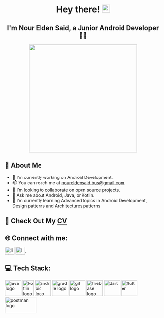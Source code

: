    <h1 align="center">Hey there! <img src="https://media.giphy.com/media/hvRJCLFzcasrR4ia7z/giphy.gif" width="25"></h1>
<h2 align="center">I'm Nour Elden Said, a Junior Android Developer 👨‍💻</h2>

<p align="center"><img  src= "https://user-images.githubusercontent.com/93207605/235039871-3b441576-6068-4c3a-b597-fe0c40083806.gif" width ="350px" ></p>

## 👾 About Me
- 🔭 I’m currently working on Android Development.
- 📫 You can reach me at noureldensaid.bus@gmail.com.
- 👯 I’m looking to collaborate on open source projects.
- 💬 Ask me about Android, Java, or Kotlin.
- 🌱 I’m currently learning Advanced topics in Android Development, Design patterns and Architectures patterns
 
## 📄 Check Out My [CV](https://drive.google.com/file/d/1D6LD_h91IaLSnZsmpZmwYNGndKRFJTCe/view?usp=share_link)

## 🌐 Connect with me:
<p align="left">
<a href="https://linkedin.com/in/noureldensaid" target="_blank"><img align="center"
src="https://raw.githubusercontent.com/rahuldkjain/github-profile-readme-generator/master/src/images/icons/Social/linked-in-alt.svg"
alt="linkedIn" height="25px" width="30px" /></a>
   <a href="https://leetcode.com/nourmorgan01/" target="_blank">
    <img align="center" alt="leetcode | GitHub" height="25px" width="30px" src="https://user-images.githubusercontent.com/93207605/235032353-6061a726-e619-4c1c-b311-f71571a059bd.png" />
  </a> &nbsp;&nbsp;
</p>

## 💻 Tech Stack:
<p align="left">
<img src="https://cdn.jsdelivr.net/gh/devicons/devicon/icons/java/java-original-wordmark.svg" height="52" width="52" alt="java logo" />
<img src="https://github.com/noureldensaid/noureldensaid/assets/93207605/98209d18-57e3-4a62-9895-68993b5b6ba7" height="52" width="36" alt="kotlin logo" />
<img src="https://cdn.jsdelivr.net/gh/devicons/devicon/icons/androidstudio/androidstudio-original.svg" height="52" width="52" alt="android logo" />
<img src="https://cdn.jsdelivr.net/gh/devicons/devicon/icons/gradle/gradle-plain.svg" height="52" width="52" alt="gradle logo" />
<img src="https://cdn.jsdelivr.net/gh/devicons/devicon/icons/git/git-original.svg" height="52" width="52" alt="git logo" />
<img src="https://cdn.jsdelivr.net/gh/devicons/devicon/icons/firebase/firebase-plain.svg" height="52" width="52" alt="firebase logo" />
<img src="https://cdn.jsdelivr.net/gh/devicons/devicon/icons/dart/dart-original.svg" height="52" width="52" alt="dart" />
<img src="https://cdn.jsdelivr.net/gh/devicons/devicon/icons/flutter/flutter-original.svg" height="52" width="52" alt="flutter" />
<img src="https://github.com/noureldensaid/noureldensaid/assets/93207605/6f6647dc-cd9c-4c8d-9983-de589f28cac2" height="52" width="100" alt="postman logo" />
</p>


 
 
 
   
